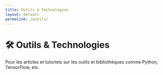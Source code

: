 ```yaml
---
title: Outils & Technologies
layout: default
permalink: /outils/
---
```


# 🛠️ Outils & Technologies

Pour les articles et tutoriels sur les outils et bibliothèques comme Python, TensorFlow, etc.
